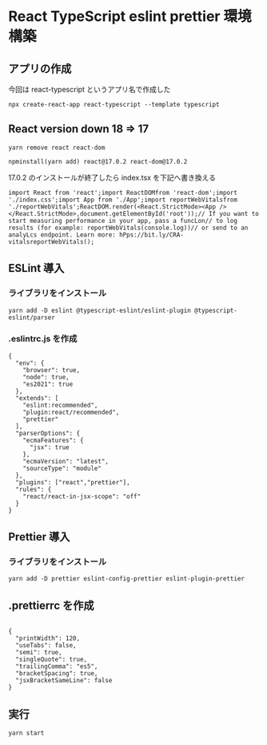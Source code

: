 # React TypeScript eslint prettier 環境構築

## アプリの作成

今回は react-typescript というアプリ名で作成した

`npx create-react-app react-typescript --template typescript`

## React version down 18 => 17

`yarn remove react react-dom`

`npminstall(yarn add) react@17.0.2 react-dom@17.0.2`

17.0.2 のインストールが終了したら index.tsx を下記へ書き換える

```
import React from 'react';import ReactDOMfrom 'react-dom';import './index.css';import App from './App';import reportWebVitalsfrom './reportWebVitals';ReactDOM.render(<React.StrictMode><App /></React.StrictMode>,document.getElementById('root'));// If you want to start measuring performance in your app, pass a funcLon// to log results (for example: reportWebVitals(console.log))// or send to an analyLcs endpoint. Learn more: hPps://bit.ly/CRA-vitalsreportWebVitals();

```

## ESLint 導入

### ライブラリをインストール

`yarn add -D eslint @typescript-eslint/eslint-plugin @typescript-eslint/parser`

### .eslintrc.js を作成

```
{
  "env": {
    "browser": true,
    "node": true,
    "es2021": true
  },
  "extends": [
    "eslint:recommended",
    "plugin:react/recommended",
    "prettier"
  ],
  "parserOptions": {
    "ecmaFeatures": {
      "jsx": true
    },
    "ecmaVersion": "latest",
    "sourceType": "module"
  },
  "plugins": ["react","prettier"],
  "rules": {
    "react/react-in-jsx-scope": "off"
  }
}

```

## Prettier 導入

### ライブラリをインストール

`yarn add -D prettier eslint-config-prettier eslint-plugin-prettier`

## .prettierrc を作成

```

{
  "printWidth": 120,
  "useTabs": false,
  "semi": true,
  "singleQuote": true,
  "trailingComma": "es5",
  "bracketSpacing": true,
  "jsxBracketSameLine": false
}

```

## 実行

`yarn start`
